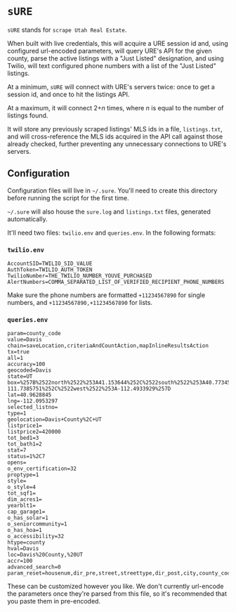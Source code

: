 # `sURE`

`sURE` stands for `scrape Utah Real Estate`.

When built with live credentials, this will acquire a URE session id and,
using configured url-encoded parameters, will query URE's API for the
given county, parse the active listings with a "Just Listed" designation,
and using Twilio, will text configured phone numbers with a list of 
the "Just Listed" listings.

At a minimum, `sURE` will connect with URE's servers twice:
once to get a session id, and once to hit the listings API.

At a maximum, it will connect 2+_n_ times, where _n_ is equal to the number
of listings found.

It will store any previously scraped listings' MLS ids in a file, `listings.txt`,
and will cross-reference the MLS ids acquired in the API call against those
already checked, further preventing any unnecessary connections to URE's
servers.

## Configuration

Configuration files will live in `~/.sure`. You'll need to create this
directory before running the script for the first time.

`~/.sure` will also house the `sure.log` and `listings.txt` files,
generated automatically.

It'll need two files: `twilio.env` and `queries.env`. In the following
formats:

### `twilio.env`

```env
AccountSID=TWILIO_SID_VALUE
AuthToken=TWILIO_AUTH_TOKEN
TwilioNumber=THE_TWILIO_NUMBER_YOUVE_PURCHASED
AlertNumbers=COMMA_SEPARATED_LIST_OF_VERIFIED_RECIPIENT_PHONE_NUMBERS
```
Make sure the phone numbers are formatted `+11234567890` for single 
numbers, and `+11234567890,+11234567890` for lists.

### `queries.env`

```env
param=county_code
value=Davis
chain=saveLocation,criteriaAndCountAction,mapInlineResultsAction
tx=true
all=1
accuracy=100
geocoded=Davis
state=UT
box=%257B%2522north%2522%253A41.153644%252C%2522south%2522%253A40.77345%252C%2522east%2522%253A-111.7385751%252C%2522west%2522%253A-112.4933929%257D
lat=40.9628845
lng=-112.0953297
selected_listno=
type=1
geolocation=Davis+County%2C+UT
listprice1=
listprice2=420000
tot_bed1=3
tot_bath1=2
stat=7
status=1%2C7
opens=
o_env_certification=32
proptype=1
style=
o_style=4
tot_sqf1=
dim_acres1=
yearblt1=
cap_garage1=
o_has_solar=1
o_seniorcommunity=1
o_has_hoa=1
o_accessibility=32
htype=county
hval=Davis
loc=Davis%20County,%20UT
accr=100
advanced_search=0
param_reset=housenum,dir_pre,street,streettype,dir_post,city,county_code,zip,area,subdivision,quadrant,unitnbr1,unitnbr2,geometry,coord_ns1,coord_ns2,coord_ew1,coord_ew2,housenum,o_dir_pre,o_street,o_streettype,o_dir_post,o_city,o_county_code,o_zip,o_area,o_subdivision,o_quadrant,o_unitnbr1,o_unitnbr2,o_geometry,o_coord_ns1,o_coord_ns2,o_coord_ew1,o_coord_ew2
```

These can be customized however you like. We don't currently url-encode
the parameters once they're parsed from this file, so it's recommended
that you paste them in pre-encoded.

